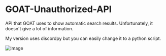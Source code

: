 # GOAT-Unauthorized-API

API that GOAT uses to show automatic search results.
Unfortunately, it doesn't give a lot of information.

My version uses discordpy but you can easily change it to a python script.

![image](https://user-images.githubusercontent.com/30479452/51228237-a7ba4e80-1925-11e9-8c4d-5048d3e2773a.png)
